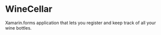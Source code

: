 # WineCellar
Xamarin.forms application that lets you register and keep track of all your wine bottles. 
